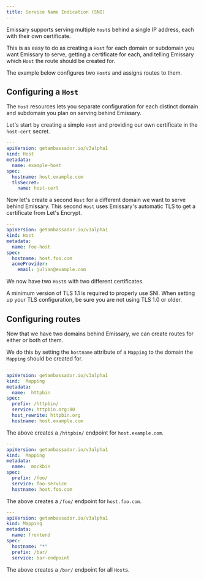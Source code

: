 ```yaml
---
title: Service Name Indication (SNI)
---
```


Emissary supports serving multiple `Host`s behind a single IP address, each
with their own certificate.

This is as easy to do as creating a `Host` for each domain or subdomain you
want Emissary to serve, getting a certificate for each, and telling
Emissary which `Host` the route should be created for.

The example below configures two `Host`s and assigns routes to them.

## Configuring a `Host`

The `Host` resources lets you separate configuration for each distinct domain
and subdomain you plan on serving behind Emissary.

Let's start by creating a simple `Host` and providing our own certificate in
the `host-cert` secret.

```yaml
---
apiVersion: getambassador.io/v3alpha1
kind: Host
metadata:
  name: example-host
spec:
  hostname: host.example.com
  tlsSecret:
    name: host-cert
```

Now let's create a second `Host` for a different domain we want to serve behind
Emissary. This second `Host` uses Emissary's automatic TLS
to get a certificate from Let's Encrypt.

```yaml
---
apiVersion: getambassador.io/v3alpha1
kind: Host
metadata:
  name: foo-host
spec:
  hostname: host.foo.com
  acmeProvider:
    email: julian@example.com
```

We now have two `Host`s with two different certificates.

<Alert severity="info">
  A minimum version of TLS 1.1 is required to properly use SNI. When setting up your TLS configuration, be sure you are not using TLS 1.0 or older.
</Alert>

## Configuring routes

Now that we have two domains behind Emissary, we can create routes for either
or both of them.

We do this by setting the `hostname` attribute of a `Mapping` to the domain the
`Mapping` should be created for.

```yaml
---
apiVersion: getambassador.io/v3alpha1
kind:  Mapping
metadata:
  name:  httpbin
spec:
  prefix: /httpbin/
  service: httpbin.org:80
  host_rewrite: httpbin.org
  hostname: host.example.com
```

The above creates a `/httpbin/` endpoint for `host.example.com`.

```yaml
---
apiVersion: getambassador.io/v3alpha1
kind:  Mapping
metadata:
  name:  mockbin
spec:
  prefix: /foo/
  service: foo-service
  hostname: host.foo.com
```

The above creates a `/foo/` endpoint for `host.foo.com`.

```yaml
---
apiVersion: getambassador.io/v3alpha1
kind: Mapping
metadata:
  name: frontend
spec:
  hostname: "*"
  prefix: /bar/
  service: bar-endpoint
```

The above creates a `/bar/` endpoint for all `Host`s.
